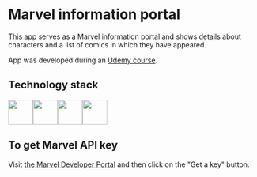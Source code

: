 # Marvel information portal

[This app](https://marvel-app-marymih.vercel.app/) serves as a Marvel information portal and shows details about characters and a list of comics in which they have appeared.

App was developed during an [Udemy course](https://www.udemy.com/course/javascript_full/?couponCode=KEEPLEARNING).

## Technology stack

<img height="50" src="https://user-images.githubusercontent.com/25181517/192158954-f88b5814-d510-4564-b285-dff7d6400dad.png"><img height="50" src="https://user-images.githubusercontent.com/25181517/183898674-75a4a1b1-f960-4ea9-abcb-637170a00a75.png"><img height="50" src="https://user-images.githubusercontent.com/25181517/192158956-48192682-23d5-4bfc-9dfb-6511ade346bc.png"><img height="50" src="https://user-images.githubusercontent.com/25181517/183897015-94a058a6-b86e-4e42-a37f-bf92061753e5.png">

## To get Marvel API key

Visit [the Marvel Developer Portal](https://developer.marvel.com/) and then click on the "Get a key" button.

